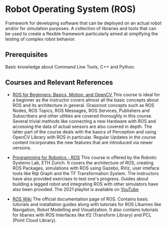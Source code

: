 # Robot Operating System (ROS)
Framework for developing software that can be deployed on an actual robot and/or for simulation purposes. A collection of libraries and tools that can be used to create a flexible framework particularly aimed at simplfying the testing of complex robot behavior. 

## Prerequisites 
Basic knowledge about Command Line Tools, C++ and Python. 

## Courses and Relevant References

* [ROS for Beginners: Basics, Motion, and OpenCV ](https://www.udemy.com/course/ros-essentials/)
This course is ideal for a beginner as the instructor covers almost all the basic concepts about ROS and its architecture in general. Grassroot concepts such as ROS Nodes, ROS Topics, ROS Messages, ROS Services, Publishers and Subscribers and other utlities are covered thoroughly in this course. Several trivial methods like connecting a new Hardware with ROS and accessing the data of actual sensors are also covered in depth. The latter part of the course deals with the basics of Perception and using OpenCV Library with ROS in particular. Regular Updates in the course content incorporates the new features that are introduced via newer versions. 

* [Programming for Robotics - ROS](https://rsl.ethz.ch/education-students/lectures/ros.html) This course is offered by the Robotic Systems Lab, ETH Zurich. It covers the architecture of ROS, creating ROS Packages, simulations with ROS using Gazebo, RViz, user inteface tools like Rqt Graph and the TF Transformation System. The instructors have also provided exercises to test one's progress. Guides about building a legged robot and integrating ROS with other simulators have also been provided. The 2021 playlist is available on [YouTube](https://www.youtube.com/playlist?list=PLnWNW5AkCcq03Ok6UjNoBv2AiuQ9IkP3p )
* [ROS Wiki](http://wiki.ros.org/) The official documentation page of ROS. Contains basic tutorials and installation guides along with tutorials for ROS Libarires like Navigation, Robot Modelling and Visualization. It also contains tutorials for libaries with ROS Interfaces like tf2 (Transform Library) and PCL (Point Cloud Library).


